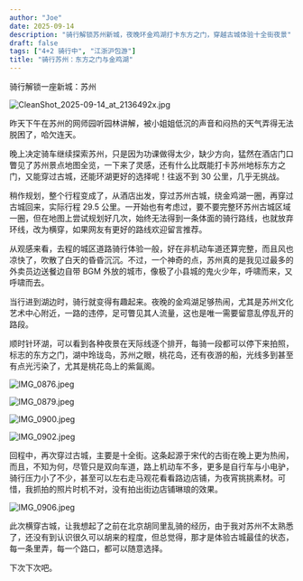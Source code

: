 ```yaml
---
author: "Joe"
date: 2025-09-14
description: "骑行解锁苏州新城，夜晚环金鸡湖打卡东方之门，穿越古城体验十全街夜景"
draft: false
tags: ["4+2 骑行中", "江浙沪包游"]
title: "骑行苏州：东方之门与金鸡湖"
---
```


骑行解锁一座新城：苏州

![CleanShot_2025-09-14_at_2136492x.jpg](/images/posts/suzhou-cycling-oriental-gate-jinji-lake/CleanShot_2025-09-14_at_2136492x.webp)

昨天下午在苏州的网师园听园林讲解，被小姐姐低沉的声音和闷热的天气弄得无法脱困了，哈欠连天。

晚上决定骑车继续探索苏州，只是因为功课做得太少，缺少方向，猛然在酒店门口瞥见了苏州景点地图全览，一下来了灵感，还有什么比既能打卡苏州地标东方之门，又能穿过古城，还能环湖更好的选择呢！往返不到 30 公里，几乎无挑战。

稍作规划，整个行程变成了，从酒店出发，穿过苏州古城，绕金鸡湖一圈，再穿过古城回来，实际行程 29.5 公里。一开始也有考虑过，要不要完整环苏州古城区域一圈，但在地图上尝试规划好几次，始终无法得到一条体面的骑行路线，也就放弃环线，改为横穿，如果网友有更好的路线欢迎留言推荐。

从观感来看，去程的城区道路骑行体验一般，好在非机动车道还算完整，而且风也凉快了，吹散了白天的昏昏沉沉。不过，一个神奇的点，苏州真的是我见过最多的外卖员边送餐边自带 BGM 外放的城市，像极了小县城的鬼火少年，呼啸而来，又呼啸而去。

当行进到湖边时，骑行就变得有趣起来。夜晚的金鸡湖足够热闹，尤其是苏州文化艺术中心附近，一路的违停，足可瞥见其人流量，这也是唯一需要留意乱停乱开的路段。

顺时针环湖，可以看到各种夜景在天际线逐个排开，每骑一段都可以停下来拍照，标志的东方之门，湖中玲珑岛，苏州之眼，桃花岛，还有夜游的船，光线多到甚至有点光污染了，尤其是桃花岛上的紫氤阁。

![IMG_0876.jpeg](/images/posts/suzhou-cycling-oriental-gate-jinji-lake/IMG_0876.webp)

![IMG_0879.jpeg](/images/posts/suzhou-cycling-oriental-gate-jinji-lake/IMG_0879.webp)

![IMG_0900.jpeg](/images/posts/suzhou-cycling-oriental-gate-jinji-lake/IMG_0900.webp)

![IMG_0902.jpeg](/images/posts/suzhou-cycling-oriental-gate-jinji-lake/IMG_0902.webp)

回程中，再次穿过古城，主要是十全街。这条起源于宋代的古街在晚上更为热闹，而且，不知为何，尽管只是双向车道，路上机动车不多，更多是自行车与小电驴，骑行压力小了不少，甚至可以左右走马观花看看路边店铺，为夜宵挑挑素材。可惜，我抓拍的照片时机不对，没有拍出街边店铺琳琅的效果。

![IMG_0906.jpeg](/images/posts/suzhou-cycling-oriental-gate-jinji-lake/IMG_0906.webp)

此次横穿古城，让我想起了之前在北京胡同里乱骑的经历，由于我对苏州不太熟悉了，还没有到认识很久可以胡来的程度，但总觉得，那才是体验古城最佳的状态，每一条里弄，每一个路口，都可以随意选择。

下次下次吧。
